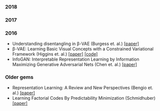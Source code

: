 ### 2018 



### 2017

### 2016

* Understanding disentangling in β-VAE (Burgess et. al.) [[paper]](https://arxiv.org/abs/1804.03599)
* β-VAE: Learning Basic Visual Concepts with a Constrained Variational Framework (Higgins et. al.) [[paper]](https://openreview.net/forum?id=Sy2fzU9gl) [[code]](https://github.com/sootlasten/beta-vae)
* InfoGAN: Interpretable Representation Learning by Information Maximizing Generative Adversarial Nets (Chen et. al.) [[paper]](https://arxiv.org/abs/1606.03657)

### Older gems

* Representation Learning: A Review and New Perspectives (Bengio et. al.) [[paper]](https://arxiv.org/abs/1206.5538?context=cs)
* Learning Factorial Codes By Predictability Minimization (Schmidhuber) [[paper]](https://www.mitpressjournals.org/doi/pdf/10.1162/neco.1992.4.6.863)
